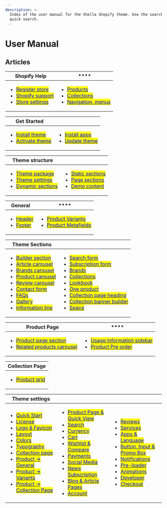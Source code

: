 ```yaml
---
description: >-
  Index of the user manual for the Shella Shopify theme. Use the search icon for
  quick search.
---
```


# User Manual

## Articles

| **Shopify Help**                                                                                                                                                                                                                                                                                                                                                                                                                                                                                                                 | ****                                                                                                                                                                                                                                                                                                                                                                                                                                                                                                                                                        |
| -------------------------------------------------------------------------------------------------------------------------------------------------------------------------------------------------------------------------------------------------------------------------------------------------------------------------------------------------------------------------------------------------------------------------------------------------------------------------------------------------------------------------------- | ----------------------------------------------------------------------------------------------------------------------------------------------------------------------------------------------------------------------------------------------------------------------------------------------------------------------------------------------------------------------------------------------------------------------------------------------------------------------------------------------------------------------------------------------------------- |
| <ul><li> <a href="https://mpithemes.gitbook.io/shella-shopify-theme/shopify-help#register-store"><mark style="color:blue;">Register store</mark></a>                </li><li> <a href="https://help.shopify.com/en/questions?ref=mpthemes"><mark style="color:blue;">Shopify support</mark></a><mark style="color:blue;"></mark></li><li> <a href="https://mpithemes.gitbook.io/shella-shopify-theme/shopify-help#store-settings"><mark style="color:blue;">Store settings</mark></a><mark style="color:blue;"></mark></li></ul> | <ul><li><a href="https://mpithemes.gitbook.io/shella-shopify-theme/shopify-help#products"><mark style="color:blue;">Products</mark></a><mark style="color:blue;"></mark></li><li><a href="https://mpithemes.gitbook.io/shella-shopify-theme/shopify-help#collections"><mark style="color:blue;">Collections</mark></a><mark style="color:blue;"></mark></li><li><a href="https://mpithemes.gitbook.io/shella-shopify-theme/shopify-help#navigation-menus"><mark style="color:blue;">Navigation, menus</mark></a><mark style="color:blue;"></mark></li></ul> |

| **Get Started**                                                                                                                                                                                                                                                                                                                                           |                                                                                                                                                                                                                                                                                                                                                                             |
| --------------------------------------------------------------------------------------------------------------------------------------------------------------------------------------------------------------------------------------------------------------------------------------------------------------------------------------------------------- | --------------------------------------------------------------------------------------------------------------------------------------------------------------------------------------------------------------------------------------------------------------------------------------------------------------------------------------------------------------------------- |
| <ul><li> <a href="https://mpithemes.gitbook.io/shella-shopify-theme/get-started#install-theme"><mark style="color:blue;">Install theme</mark></a>         </li><li> <a href="https://mpithemes.gitbook.io/shella-shopify-theme/get-started#activate-theme"><mark style="color:blue;">Activate theme</mark></a><mark style="color:blue;"></mark></li></ul> | <ul><li> <a href="https://mpithemes.gitbook.io/shella-shopify-theme/get-started#install-apps"><mark style="color:blue;">Install apps</mark></a><mark style="color:blue;"></mark></li><li> <a href="https://mpithemes.gitbook.io/shella-shopify-theme/get-started#update-theme"><mark style="color:blue;">Update theme</mark></a><mark style="color:blue;"></mark></li></ul> |

| **Theme structure**                                                                                                                                                                                                                                                                                                                                                                                                                                                                                                                     |                                                                                                                                                                                                                                                                                                                                                                                                                                                                                                                                                                   |
| --------------------------------------------------------------------------------------------------------------------------------------------------------------------------------------------------------------------------------------------------------------------------------------------------------------------------------------------------------------------------------------------------------------------------------------------------------------------------------------------------------------------------------------- | ----------------------------------------------------------------------------------------------------------------------------------------------------------------------------------------------------------------------------------------------------------------------------------------------------------------------------------------------------------------------------------------------------------------------------------------------------------------------------------------------------------------------------------------------------------------- |
| <ul><li><a href="https://mpithemes.gitbook.io/shella-shopify-theme/get-started#theme-package"><mark style="color:blue;">Theme package</mark></a> </li><li><a href="https://mpithemes.gitbook.io/shella-shopify-theme/get-started#theme-settings"><mark style="color:blue;">Theme settings</mark></a><mark style="color:blue;"></mark></li><li><a href="https://mpithemes.gitbook.io/shella-shopify-theme/get-started#dynamic-sections"><mark style="color:blue;">Dynamic sections</mark></a><mark style="color:blue;"></mark></li></ul> | <ul><li><a href="https://mpithemes.gitbook.io/shella-shopify-theme/get-started#static-sections"><mark style="color:blue;">Static sections</mark></a><mark style="color:blue;"></mark></li><li><a href="https://mpithemes.gitbook.io/shella-shopify-theme/get-started#page-sections"><mark style="color:blue;">Page sections</mark></a><mark style="color:blue;"></mark></li><li><a href="https://mpithemes.gitbook.io/shella-shopify-theme/get-started#demo-content"><mark style="color:blue;">Demo content</mark></a><mark style="color:blue;"></mark></li></ul> |

| **General**                                                                                                                                                                                                                                                                                                            | ****                                                                                                                                                                                                                                                                                                                                                                  |
| ---------------------------------------------------------------------------------------------------------------------------------------------------------------------------------------------------------------------------------------------------------------------------------------------------------------------- | --------------------------------------------------------------------------------------------------------------------------------------------------------------------------------------------------------------------------------------------------------------------------------------------------------------------------------------------------------------------- |
| <ul><li> <a href="https://mpithemes.gitbook.io/shella-shopify-theme/header"><mark style="color:blue;">Header</mark></a>                            </li><li> <a href="https://mpithemes.gitbook.io/shella-shopify-theme/footer"><mark style="color:blue;">Footer</mark></a><mark style="color:blue;"></mark></li></ul> | <ul><li><a href="https://mpithemes.gitbook.io/shella-shopify-theme/product-variants"><mark style="color:blue;">Product Variants</mark></a><mark style="color:blue;"></mark></li><li><a href="https://mpithemes.gitbook.io/shella-shopify-theme/product-metafields"><mark style="color:blue;">Product Metafields</mark></a><mark style="color:blue;"></mark></li></ul> |

| **Theme Sections**                                                                                                                                                                                                                                                                                                                                                                                                                                                                                                                                                                                                                                                                                                                                                                                                                                                                                                                                                                                                                                                                                                                                                                                                                                                                                                                                                                                                                                                                                                                                                                                                                                                                                                                                     |                                                                                                                                                                                                                                                                                                                                                                                                                                                                                                                                                                                                                                                                                                                                                                                                                                                                                                                                                                                                                                                                                                                                                                                                                                                                                                                                                                                                                                                                                                                                                                                                                                                                                                                                           |
| ------------------------------------------------------------------------------------------------------------------------------------------------------------------------------------------------------------------------------------------------------------------------------------------------------------------------------------------------------------------------------------------------------------------------------------------------------------------------------------------------------------------------------------------------------------------------------------------------------------------------------------------------------------------------------------------------------------------------------------------------------------------------------------------------------------------------------------------------------------------------------------------------------------------------------------------------------------------------------------------------------------------------------------------------------------------------------------------------------------------------------------------------------------------------------------------------------------------------------------------------------------------------------------------------------------------------------------------------------------------------------------------------------------------------------------------------------------------------------------------------------------------------------------------------------------------------------------------------------------------------------------------------------------------------------------------------------------------------------------------------------ | ----------------------------------------------------------------------------------------------------------------------------------------------------------------------------------------------------------------------------------------------------------------------------------------------------------------------------------------------------------------------------------------------------------------------------------------------------------------------------------------------------------------------------------------------------------------------------------------------------------------------------------------------------------------------------------------------------------------------------------------------------------------------------------------------------------------------------------------------------------------------------------------------------------------------------------------------------------------------------------------------------------------------------------------------------------------------------------------------------------------------------------------------------------------------------------------------------------------------------------------------------------------------------------------------------------------------------------------------------------------------------------------------------------------------------------------------------------------------------------------------------------------------------------------------------------------------------------------------------------------------------------------------------------------------------------------------------------------------------------------- |
| <ul><li> <a href="https://mpithemes.gitbook.io/shella-shopify-theme/home-page-sections/builder"><mark style="color:blue;">Builder section</mark></a>             </li><li> <a href="https://mpithemes.gitbook.io/shella-shopify-theme/home-page-sections/article-carousel"><mark style="color:blue;">Article carousel</mark></a><mark style="color:blue;"></mark></li><li> <a href="https://mpithemes.gitbook.io/shella-shopify-theme/home-page-sections/brand-carousel"><mark style="color:blue;">Brands carousel</mark></a><mark style="color:blue;"></mark></li><li> <a href="https://mpithemes.gitbook.io/shella-shopify-theme/home-page-sections/product-carousel"><mark style="color:blue;">Product carousel</mark></a><mark style="color:blue;"></mark></li><li> <a href="https://mpithemes.gitbook.io/shella-shopify-theme/home-page-sections/review-carousel"><mark style="color:blue;">Review carousel</mark></a><mark style="color:blue;"></mark></li><li> <mark style="color:blue;"></mark> <a href="https://mpithemes.gitbook.io/shella-shopify-theme/home-page-sections/contact-form"><mark style="color:blue;">Contact form</mark></a><mark style="color:blue;"></mark></li><li> <a href="https://mpithemes.gitbook.io/shella-shopify-theme/home-page-sections/faqs"><mark style="color:blue;">FAQs</mark></a><mark style="color:blue;"></mark></li><li> <a href="https://mpithemes.gitbook.io/shella-shopify-theme/home-page-sections/gallery"><mark style="color:blue;">Gallery</mark></a><mark style="color:blue;"></mark></li><li> <a href="https://mpithemes.gitbook.io/shella-shopify-theme/home-page-sections/information-line"><mark style="color:blue;">Information line</mark></a><mark style="color:blue;"></mark></li></ul> | <ul><li> <a href="https://mpithemes.gitbook.io/shella-shopify-theme/home-page-sections/search-form"><mark style="color:blue;">Search form</mark></a><mark style="color:blue;"></mark></li><li> <a href="https://mpithemes.gitbook.io/shella-shopify-theme/home-page-sections/subscription-form"><mark style="color:blue;">Subscription form</mark></a><mark style="color:blue;"></mark></li><li> <a href="https://mpithemes.gitbook.io/shella-shopify-theme/home-page-sections/brands"><mark style="color:blue;">Brands</mark></a><mark style="color:blue;"></mark></li><li> <a href="https://mpithemes.gitbook.io/shella-shopify-theme/home-page-sections/collections"><mark style="color:blue;">Collections</mark></a><mark style="color:blue;"></mark></li><li> <a href="https://mpithemes.gitbook.io/shella-shopify-theme/home-page-sections/lookbook"><mark style="color:blue;">Lookbook</mark></a><mark style="color:blue;"></mark></li><li> <a href="https://mpithemes.gitbook.io/shella-shopify-theme/home-page-sections/one-product"><mark style="color:blue;">One product</mark></a><mark style="color:blue;"></mark></li><li> <a href="https://mpithemes.gitbook.io/shella-shopify-theme/home-page-sections/collection-page-heading"><mark style="color:blue;">Collection page heading</mark></a><mark style="color:blue;"></mark></li><li> <a href="https://mpithemes.gitbook.io/shella-shopify-theme/home-page-sections/banner-builder"><mark style="color:blue;">Collection banner builder</mark></a><mark style="color:blue;"></mark></li><li> <a href="https://mpithemes.gitbook.io/shella-shopify-theme/home-page-sections/spacer"><mark style="color:blue;">Space</mark></a><mark style="color:blue;"></mark></li></ul> |



| **Product Page**                                                                                                                                                                                                                                                                                                                                                                              | ****                                                                                                                                                                                                                                                                                                                                                                                                    |
| --------------------------------------------------------------------------------------------------------------------------------------------------------------------------------------------------------------------------------------------------------------------------------------------------------------------------------------------------------------------------------------------- | ------------------------------------------------------------------------------------------------------------------------------------------------------------------------------------------------------------------------------------------------------------------------------------------------------------------------------------------------------------------------------------------------------- |
| <ul><li> <a href="https://mpithemes.gitbook.io/shella-shopify-theme/products/product-page"><mark style="color:blue;">Product page section</mark></a>                  </li><li> <a href="https://mpithemes.gitbook.io/shella-shopify-theme/product-page-1/related-product-carousel"><mark style="color:blue;">Related products carousel</mark></a><mark style="color:blue;"></mark></li></ul> | <ul><li><a href="https://mpithemes.gitbook.io/shella-shopify-theme/product-page-1/product-fixed-sidebar"><mark style="color:blue;">Usage information sidebar</mark></a><mark style="color:blue;"></mark></li><li><a href="https://mpithemes.gitbook.io/shella-shopify-theme/product-page-1/pre-order"><mark style="color:blue;">Product Pre order</mark></a><mark style="color:blue;"></mark></li></ul> |

| **Collection Page**                                                                                                                                                                  |
| ------------------------------------------------------------------------------------------------------------------------------------------------------------------------------------ |
| <ul><li><a href="https://mpithemes.gitbook.io/shella-shopify-theme/collections/content"><mark style="color:blue;">Product grid</mark></a><mark style="color:blue;"></mark></li></ul> |

| **Theme settings**                                                                                                                                                                                                                                                                                                                                                                                                                                                                                                                                                                                                                                                                                                                                                                                                                                                                                                                                                                                                                                                                                                                                                                                                                                                                                                                                                                                                                                                                                                                                                                                                                                                                                                                                                                                                                                                                                                                               |                                                                                                                                                                                                                                                                                                                                                                                                                                                                                                                                                                                                                                                                                                                                                                                                                                                                                                                                                                                                                                                                                                                                                                                                                                                                                                                                                                                                                                                                                                                                                                                                                                                                                                                                                                                                                                                                                                                  |                                                                                                                                                                                                                                                                                                                                                                                                                                                                                                                                                                                                                                                                                                                                                                                                                                                                                                                                                                                                                                                                                                                                                                                                                                                                                                                                                                                                                                                                                                                                                                                                                                                                                                      |
| ------------------------------------------------------------------------------------------------------------------------------------------------------------------------------------------------------------------------------------------------------------------------------------------------------------------------------------------------------------------------------------------------------------------------------------------------------------------------------------------------------------------------------------------------------------------------------------------------------------------------------------------------------------------------------------------------------------------------------------------------------------------------------------------------------------------------------------------------------------------------------------------------------------------------------------------------------------------------------------------------------------------------------------------------------------------------------------------------------------------------------------------------------------------------------------------------------------------------------------------------------------------------------------------------------------------------------------------------------------------------------------------------------------------------------------------------------------------------------------------------------------------------------------------------------------------------------------------------------------------------------------------------------------------------------------------------------------------------------------------------------------------------------------------------------------------------------------------------------------------------------------------------------------------------------------------------ | ---------------------------------------------------------------------------------------------------------------------------------------------------------------------------------------------------------------------------------------------------------------------------------------------------------------------------------------------------------------------------------------------------------------------------------------------------------------------------------------------------------------------------------------------------------------------------------------------------------------------------------------------------------------------------------------------------------------------------------------------------------------------------------------------------------------------------------------------------------------------------------------------------------------------------------------------------------------------------------------------------------------------------------------------------------------------------------------------------------------------------------------------------------------------------------------------------------------------------------------------------------------------------------------------------------------------------------------------------------------------------------------------------------------------------------------------------------------------------------------------------------------------------------------------------------------------------------------------------------------------------------------------------------------------------------------------------------------------------------------------------------------------------------------------------------------------------------------------------------------------------------------------------------------- | ---------------------------------------------------------------------------------------------------------------------------------------------------------------------------------------------------------------------------------------------------------------------------------------------------------------------------------------------------------------------------------------------------------------------------------------------------------------------------------------------------------------------------------------------------------------------------------------------------------------------------------------------------------------------------------------------------------------------------------------------------------------------------------------------------------------------------------------------------------------------------------------------------------------------------------------------------------------------------------------------------------------------------------------------------------------------------------------------------------------------------------------------------------------------------------------------------------------------------------------------------------------------------------------------------------------------------------------------------------------------------------------------------------------------------------------------------------------------------------------------------------------------------------------------------------------------------------------------------------------------------------------------------------------------------------------------------- |
| <ul><li> <a href="https://mpithemes.gitbook.io/shella-shopify-theme/theme-settings/quick-start"><mark style="color:blue;">Quick Start</mark></a><mark style="color:blue;"></mark></li><li> <a href="https://mpithemes.gitbook.io/shella-shopify-theme/theme-settings/license"><mark style="color:blue;">License</mark></a><mark style="color:blue;"></mark></li><li> <a href="https://mpithemes.gitbook.io/shella-shopify-theme/theme-settings/logo-and-favicon"><mark style="color:blue;">Logo &#x26; Favicon</mark></a><mark style="color:blue;"></mark></li><li> <a href="https://mpithemes.gitbook.io/shella-shopify-theme/theme-settings/layout"><mark style="color:blue;">Layout</mark></a><mark style="color:blue;"></mark></li><li> <a href="https://mpithemes.gitbook.io/shella-shopify-theme/theme-settings/colors"><mark style="color:blue;">Colors</mark></a><mark style="color:blue;"></mark></li><li> <a href="https://mpithemes.gitbook.io/shella-shopify-theme/theme-settings/typography"><mark style="color:blue;">Typography</mark></a><mark style="color:blue;"></mark></li><li> <a href="https://mpithemes.gitbook.io/shella-shopify-theme/theme-settings/collection-page-1"><mark style="color:blue;">Collection page</mark></a><mark style="color:blue;"></mark></li><li> <a href="https://mpithemes.gitbook.io/shella-shopify-theme/theme-settings/product-greater-than-general"><mark style="color:blue;">Product -> General</mark></a><mark style="color:blue;"></mark></li><li> <mark style="color:blue;"></mark> <a href="https://mpithemes.gitbook.io/shella-shopify-theme/theme-settings/product-variants"><mark style="color:blue;">Product -> Variants</mark></a><mark style="color:blue;"></mark></li><li> <a href="https://mpithemes.gitbook.io/shella-shopify-theme/theme-settings/collection-page"><mark style="color:blue;">Product -> Collection Page</mark></a><mark style="color:blue;"></mark></li></ul> | <ul><li> <a href="https://mpithemes.gitbook.io/shella-shopify-theme/theme-settings/product-page-and-quick-view"><mark style="color:blue;">Product Page &#x26; Quick View</mark></a><mark style="color:blue;"></mark></li><li> <a href="https://mpithemes.gitbook.io/shella-shopify-theme/theme-settings/search"><mark style="color:blue;">Search</mark></a><mark style="color:blue;"></mark></li><li> <a href="https://mpithemes.gitbook.io/shella-shopify-theme/theme-settings/currency"><mark style="color:blue;">Currency</mark></a><mark style="color:blue;"></mark></li><li> <a href="https://mpithemes.gitbook.io/shella-shopify-theme/theme-settings/cart"><mark style="color:blue;">Cart</mark></a><mark style="color:blue;"></mark></li><li> <a href="https://mpithemes.gitbook.io/shella-shopify-theme/theme-settings/wishlist-and-compare"><mark style="color:blue;">Wishlist &#x26; Compare</mark></a><mark style="color:blue;"></mark></li><li> <a href="https://mpithemes.gitbook.io/shella-shopify-theme/theme-settings/payments"><mark style="color:blue;">Payments</mark></a><mark style="color:blue;"></mark></li><li> <a href="https://mpithemes.gitbook.io/shella-shopify-theme/theme-settings/social-media"><mark style="color:blue;">Social Media</mark></a><mark style="color:blue;"></mark></li><li> <a href="https://mpithemes.gitbook.io/shella-shopify-theme/theme-settings/news-subscription"><mark style="color:blue;">News Subscription</mark></a><mark style="color:blue;"></mark></li><li> <a href="https://mpithemes.gitbook.io/shella-shopify-theme/theme-settings/blog-and-article-pages"><mark style="color:blue;">Blog &#x26; Article Pages</mark></a><mark style="color:blue;"></mark></li><li> <a href="https://mpithemes.gitbook.io/shella-shopify-theme/theme-settings/account"><mark style="color:blue;">Account</mark></a><mark style="color:blue;"></mark></li></ul> | <ul><li> <a href="https://mpithemes.gitbook.io/shella-shopify-theme/theme-settings/reviews"><mark style="color:blue;">Reviews</mark></a><mark style="color:blue;"></mark></li><li> <a href="https://mpithemes.gitbook.io/shella-shopify-theme/theme-settings/services"><mark style="color:blue;">Services</mark></a><mark style="color:blue;"></mark></li><li> <a href="https://mpithemes.gitbook.io/shella-shopify-theme/theme-settings/apps-and-language"><mark style="color:blue;">Apps &#x26; Language</mark></a><mark style="color:blue;"></mark></li><li> <a href="https://mpithemes.gitbook.io/shella-shopify-theme/theme-settings/button-input-and-promo-box"><mark style="color:blue;">Button, Input &#x26; Promo Box</mark></a><mark style="color:blue;"></mark></li><li> <a href="https://mpithemes.gitbook.io/shella-shopify-theme/theme-settings/notifications"><mark style="color:blue;">Notifications</mark></a><mark style="color:blue;"></mark></li><li> <a href="https://mpithemes.gitbook.io/shella-shopify-theme/theme-settings/pre-loader"><mark style="color:blue;">Pre-loader</mark></a><mark style="color:blue;"></mark></li><li> <a href="https://mpithemes.gitbook.io/shella-shopify-theme/theme-settings/animations"><mark style="color:blue;">Animations</mark></a><mark style="color:blue;"></mark></li><li> <a href="https://mpithemes.gitbook.io/shella-shopify-theme/theme-settings/developer"><mark style="color:blue;">Developer</mark></a><mark style="color:blue;"></mark></li><li> <a href="https://mpithemes.gitbook.io/shella-shopify-theme/theme-settings/checkout"><mark style="color:blue;">Checkout</mark></a><mark style="color:blue;"></mark></li></ul> |

